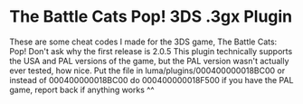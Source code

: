 # The Battle Cats Pop! 3DS .3gx Plugin

These are some cheat codes I made for the 3DS game, The Battle Cats: Pop!
Don't ask why the first release is 2.0.5
This plugin technically supports the USA and PAL versions of the game, but the PAL version wasn't actually ever tested, how nice.
Put the file in luma/plugins/000400000018BC00 or instead of 000400000018BC00 do 000400000018F500 if you have the PAL game, report back if anything works ^^
